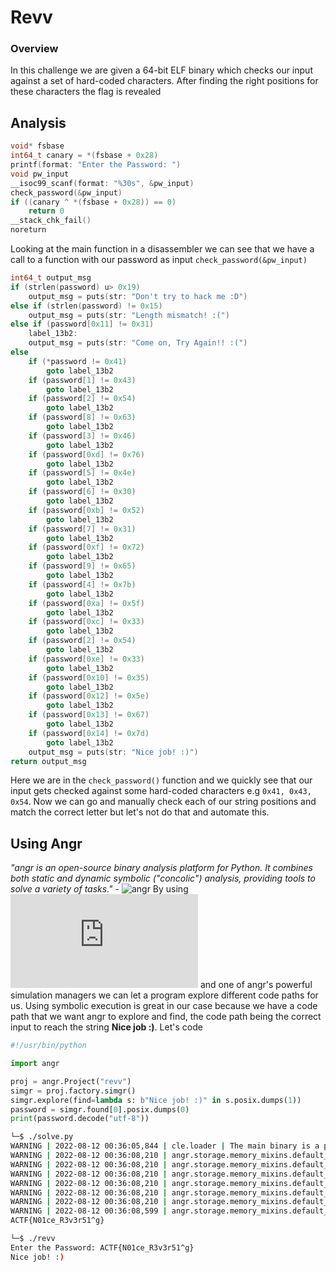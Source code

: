 # Revv

### Overview

In this challenge we are given a 64-bit ELF binary which checks our input against a set of hard-coded characters. After finding the right positions for these characters the flag is revealed

## Analysis

```c
void* fsbase
int64_t canary = *(fsbase + 0x28)
printf(format: "Enter the Password: ")
void pw_input
__isoc99_scanf(format: "%30s", &pw_input)
check_password(&pw_input)
if ((canary ^ *(fsbase + 0x28)) == 0)
    return 0
__stack_chk_fail()
noreturn
```
Looking at the main function in a disassembler we can see that we have a call to a function with our password as input `check_password(&pw_input)`

```c
int64_t output_msg
if (strlen(password) u> 0x19)
    output_msg = puts(str: "Don't try to hack me :D")
else if (strlen(password) != 0x15)
    output_msg = puts(str: "Length mismatch! :(")
else if (password[0x11] != 0x31)
    label_13b2:
    output_msg = puts(str: "Come on, Try Again!! :(")
else
    if (*password != 0x41)
        goto label_13b2
    if (password[1] != 0x43)
        goto label_13b2
    if (password[2] != 0x54)
        goto label_13b2
    if (password[8] != 0x63)
        goto label_13b2
    if (password[3] != 0x46)
        goto label_13b2
    if (password[0xd] != 0x76)
        goto label_13b2
    if (password[5] != 0x4e)
        goto label_13b2
    if (password[6] != 0x30)
        goto label_13b2
    if (password[0xb] != 0x52)
        goto label_13b2
    if (password[7] != 0x31)
        goto label_13b2
    if (password[0xf] != 0x72)
        goto label_13b2
    if (password[9] != 0x65)
        goto label_13b2
    if (password[4] != 0x7b)
        goto label_13b2
    if (password[0xa] != 0x5f)
        goto label_13b2
    if (password[0xc] != 0x33)
        goto label_13b2
    if (password[2] != 0x54)
        goto label_13b2
    if (password[0xe] != 0x33)
        goto label_13b2
    if (password[0x10] != 0x35)
        goto label_13b2
    if (password[0x12] != 0x5e)
        goto label_13b2
    if (password[0x13] != 0x67)
        goto label_13b2
    if (password[0x14] != 0x7d)
        goto label_13b2
    output_msg = puts(str: "Nice job! :)")
return output_msg
```
Here we are in the `check_password()` function and we quickly see that our input gets checked against some hard-coded characters e.g `0x41, 0x43, 0x54`. Now we can go and manually check each of our string positions and match the correct letter but let's not do that and automate this.

## Using Angr

*"angr is an open-source binary analysis platform for Python. It combines both static and dynamic symbolic ("concolic") analysis, providing tools to solve a variety of tasks."* - ![angr](https://angr.io/)
By using ![Symbolic Execution](https://www.cs.cmu.edu/~aldrich/courses/17-355-18sp/notes/notes14-symbolic-execution.pdf) and one of angr's powerful simulation managers we can let a program explore different code paths for us. Using symbolic execution is great in our case because we have a code path that we want angr to explore and find, the code path being the correct input to reach the string **Nice job :)**. Let's code

```python
#!/usr/bin/python

import angr

proj = angr.Project("revv")
simgr = proj.factory.simgr()
simgr.explore(find=lambda s: b"Nice job! :)" in s.posix.dumps(1))
password = simgr.found[0].posix.dumps(0)
print(password.decode("utf-8"))
```

```bash
└─$ ./solve.py  
WARNING | 2022-08-12 00:36:05,844 | cle.loader | The main binary is a position-independent executable. It is being loaded with a base address of 0x400000.
WARNING | 2022-08-12 00:36:08,210 | angr.storage.memory_mixins.default_filler_mixin | The program is accessing memory with an unspecified value. This could indicate unwanted behavior.
WARNING | 2022-08-12 00:36:08,210 | angr.storage.memory_mixins.default_filler_mixin | angr will cope with this by generating an unconstrained symbolic variable and continuing. You can resolve this by:
WARNING | 2022-08-12 00:36:08,210 | angr.storage.memory_mixins.default_filler_mixin | 1) setting a value to the initial state
WARNING | 2022-08-12 00:36:08,210 | angr.storage.memory_mixins.default_filler_mixin | 2) adding the state option ZERO_FILL_UNCONSTRAINED_{MEMORY,REGISTERS}, to make unknown regions hold null
WARNING | 2022-08-12 00:36:08,210 | angr.storage.memory_mixins.default_filler_mixin | 3) adding the state option SYMBOL_FILL_UNCONSTRAINED_{MEMORY,REGISTERS}, to suppress these messages.
WARNING | 2022-08-12 00:36:08,210 | angr.storage.memory_mixins.default_filler_mixin | Filling memory at 0x7fffffffffeff6c with 4 unconstrained bytes referenced from 0x4010e9 (PLT.__isoc99_scanf+0x19 in revv (0x10e9))
WARNING | 2022-08-12 00:36:08,599 | angr.storage.memory_mixins.default_filler_mixin | Filling memory at 0x7fffffffffefb6f with 98 unconstrained bytes referenced from 0x58e410 (strlen+0x0 in libc.so.6 (0x8e410))
ACTF{N01ce_R3v3r51^g}
```

```bash
└─$ ./revv    
Enter the Password: ACTF{N01ce_R3v3r51^g}
Nice job! :)
```


